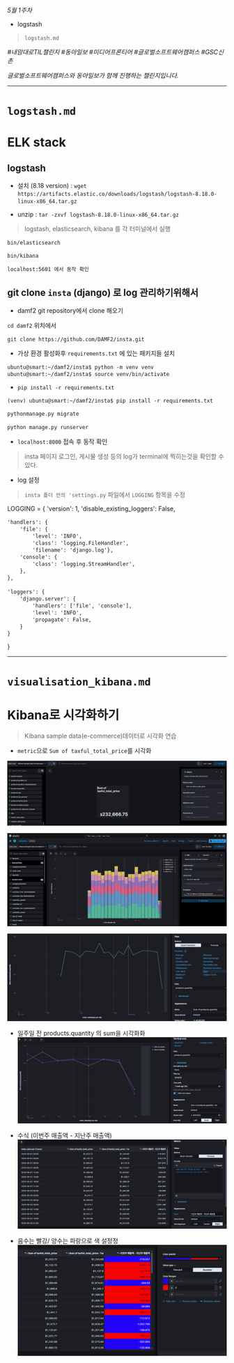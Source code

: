 
*5월 1주차*

- logstash
> `logstash.md`

_#내맘대로TIL챌린지 #동아일보 #미디어프론티어 #글로벌소프트웨어캠퍼스 #GSC신촌_

_글로벌소프트웨어캠퍼스와 동아일보가 함께 진행하는 챌린지입니다._


---
# `logstash.md`
# ELK stack

## logstash
- 설치 (8.18 version)
: `wget https://artifacts.elastic.co/downloads/logstash/logstash-8.18.0-linux-x86_64.tar.gz`

- unzip
: `tar -zxvf logstash-8.18.0-linux-x86_64.tar.gz` 

> logstash, elasticsearch, kibana 를 각 터미널에서 실행
```shell
bin/elasticsearch
```
```shell
bin/kibana
```

`localhost:5601 에서 동작 확인`

## git clone `insta` (django) 로 log 관리하기위해서 

- damf2 git repository에서 clone 해오기

`cd damf2` 위치에서
```shell
git clone https://github.com/DAMF2/insta.git
```

- 가상 환경 활성화후  `requirements.txt` 에 있는 패키지들 설치
```
ubuntu@smart:~/damf2/insta$ python -m venv venv
ubuntu@smart:~/damf2/insta$ source venv/bin/activate
```

- `pip install -r requirements.txt`
```shell
(venv) ubuntu@smart:~/damf2/insta$ pip install -r requirements.txt
```

```python 
pythonmanage.py migrate
```

```python
python manage.py runserver
``` 

- `localhost:8000` 접속 후 동작 확인
> insta 페이지 로그인, 게시물 생성 등의 log가 terminal에 찍히는것을 확인할 수 있다.

- log 설정
> `insta 폴더 안의 'settings.py` 파일에서 `LOGGING` 항목을 수정


LOGGING = {
    'version': 1, 
    'disable_existing_loggers': False,
    
    'handlers': {
        'file': {
            'level': 'INFO',
            'class': 'logging.FileHandler',
            'filename': 'django.log'},
        'console': {
            'class': 'logging.StreamHandler',
        },
    },
    
    'loggers': {
        'django.server': {
            'handlers': ['file', 'console'],
            'level': 'INFO',
            'propagate': False,
        }
    }
}

---
# `visualisation_kibana.md`
# Kibana로 시각화하기
> Kibana sample data(e-commerce)데이터로 시각화 연습


- `metric`으로 `Sum of taxful_total_price`를 시각화

![kibana_visualisation_sum](/assets/sum_kibana.png)

![alt text](/assets/bar_categories_order_date.png)

![alt text](/assets/kibana_product_quantity.png)

- 일주일 전 products.quantity 의 sum을 시각화화
![alt text](image-4.png)

- 수식 (이번주 매출액 - 지난주 매출액)
![alt text](/assets/kibana_formula(sum).png)

- 음수는 빨강/ 양수는 파랑으로 색 설정정
![alt text](/assets/kibana_colour_range.png)